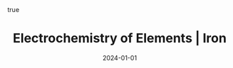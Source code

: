 ---
id: behanElectrochemistryElementsIron2024
title: Electrochemistry of Elements | Iron
date: '2024-01-01'
authors:
- Behan, James A. and Barrière, Frédéric
doi: 10.1016/B978-0-323-96022-9.00214-0
publication: 'In: *Reference {{Module}} in {{Chemistry}}, {{Molecular Sciences}} and
  {{Chemical Engineering}}*'
publication_types:
- '0'
selected: false
tags: []
projects: []
math: true

---